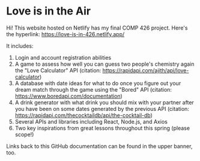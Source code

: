 # Love is in the Air

Hi! This website hosted on Netlify has my final COMP 426 project. Here's the hyperlink: https://love-is-in-426.netlify.app/

It includes: 
1) Login and account registration abilities
2) A game to assess how well you can guess two people's chemistry again the "Love Calculator" API (citation: https://rapidapi.com/ajith/api/love-calculator)
3) A database with date ideas for what to do once you figure out your dream match through the game using the "Bored" API (citation: https://www.boredapi.com/documentation)
4) A drink generator with what drink you should mix with your partner after you have been on some dates generated by the previous API (citation: https://rapidapi.com/thecocktaildb/api/the-cocktail-db)
5) Several APIs and libraries including React, Node.js, and Axios
6) Two key inspirations from great lessons throughout this spring (please scope!)

Links back to this GitHub documentation can be found in the upper banner, too.

